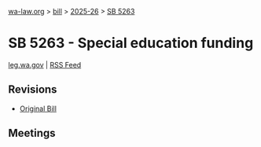 [wa-law.org](/) > [bill](/bill/) > [2025-26](/bill/2025-26/) > [SB 5263](/bill/2025-26/sb/5263/)

# SB 5263 - Special education funding
[leg.wa.gov](https://app.leg.wa.gov/billsummary?BillNumber=5263&Year=2025&Initiative=false) | [RSS Feed](./rss.xml)

## Revisions
* [Original Bill](1/)

## Meetings